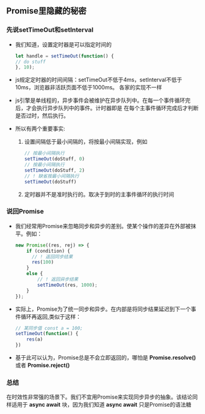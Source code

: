 ## Promise里隐藏的秘密

### 先说setTimeOut和setInterval

- 我们知道，设置定时器是可以指定时间的

  ```js
  let handle = setTimeOut(function() {
  // do stuff
  }, 10);
  ```

- js规定定时器的时间间隔：setTimeOut不低于4ms，setInterval不低于10ms，浏览器非活跃页面不低于1000ms。
各家的实现不一样
- js引擎是单线程的，异步事件会被维护在异步队列中。在每一个事件循环完后，才会执行异步队列中的事件。计时器即是
在每个主事件循环完成后才判断是否过时，然后执行。
- 所以有两个重要事实:
  1. 设置间隔低于最小间隔的，将按最小间隔实现，例如

      ```js
      // 按最小间隔执行
      setTimeOut(doStuff, 0)
      // 按最小间隔执行
      setTimeOut(doStuff, 2)
      // ! 缺省按最小间隔执行
      setTimeOut(doStuff)
      ```

  2. 定时器并不是准时执行的。取决于到时的主事件循环的执行时间

### 说回Promise

- 我们经常用Promise来忽略同步和异步的差别。使某个操作的差异在外部被抹平。例如：

  ```js
  new Promise((res, rej) => {
      if (condition) {
        // ! 返回同步结果
        res(100)
      }
      else {
          // ! 返回异步结果
          setTimeOut(res, 1000);
      }
  });
  ```

- 实际上，Promise为了统一同步和异步。在内部是将同步结果延迟到下一个事件循环再返回,类似于这样：

  ```js
  // 某同步值 const a = 100;
  setTimeOut(function() {
      res(a)
  })
  ```

- 基于此可以认为，Promise总是不会立即返回的，哪怕是 **Promise.resolve()** 或者 **Promise.reject()**

### 总结

在时效性非常强的场景下。我们不宜用Promise来实现同步异步的抽象。该结论同样适用于 **async await** 块，因为我们知道
 **async await** 只是Promise的语法糖
